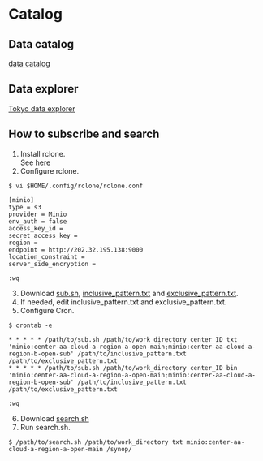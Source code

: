 # Catalog

## Data catalog
[data catalog](inclusive_pattern.txt)

## Data explorer
[Tokyo data explorer](http://202.32.195.138:9000/center-aa-cloud-a-region-a-open-main/4Site/explore.html)

## How to subscribe and search
1. Install rclone.  
See [here](https://rclone.org/install/) 
2. Configure rclone.
```
$ vi $HOME/.config/rclone/rclone.conf

[minio]
type = s3
provider = Minio
env_auth = false
access_key_id =
secret_access_key =
region =
endpoint = http://202.32.195.138:9000
location_constraint =
server_side_encryption =

:wq
```
3. Download [sub.sh](https://raw.githubusercontent.com/public-tatsuya-noyori/meteorological_preprocessor/master/src/meteorological_preprocessor/sub.sh), [inclusive_pattern.txt](https://raw.githubusercontent.com/public-tatsuya-noyori/meteorological_preprocessor/master/src/meteorological_preprocessor/inclusive_pattern.txt) and [exclusive_pattern.txt](https://raw.githubusercontent.com/public-tatsuya-noyori/meteorological_preprocessor/master/src/meteorological_preprocessor/exclusive_pattern.txt).
4. If needed, edit inclusive_pattern.txt and exclusive_pattern.txt.
5. Configure Cron.
```
$ crontab -e

* * * * * /path/to/sub.sh /path/to/work_directory center_ID txt 'minio:center-aa-cloud-a-region-a-open-main;minio:center-aa-cloud-a-region-b-open-sub' /path/to/inclusive_pattern.txt /path/to/exclusive_pattern.txt
* * * * * /path/to/sub.sh /path/to/work_directory center_ID bin 'minio:center-aa-cloud-a-region-a-open-main;minio:center-aa-cloud-a-region-b-open-sub' /path/to/inclusive_pattern.txt /path/to/exclusive_pattern.txt

:wq
```
6. Download [search.sh](https://raw.githubusercontent.com/public-tatsuya-noyori/meteorological_preprocessor/master/src/meteorological_preprocessor/search.sh)
7. Run search.sh.
```
$ /path/to/search.sh /path/to/work_directory txt minio:center-aa-cloud-a-region-a-open-main /synop/
```
